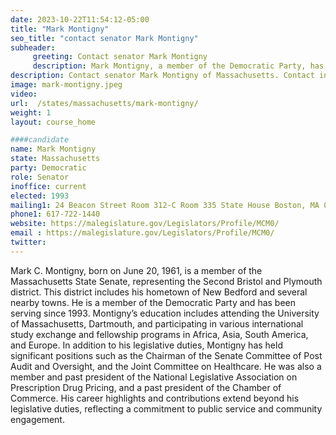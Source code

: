 ```yaml
---
date: 2023-10-22T11:54:12-05:00
title: "Mark Montigny"
seo_title: "contact senator Mark Montigny"
subheader:
     greeting: Contact senator Mark Montigny
     description: Mark Montigny, a member of the Democratic Party, has been serving as a member of the Massachusetts State Senate, representing the 2nd Bristol and Plymouth District, since 1993. His current term is set to conclude on January 1, 2025.
description: Contact senator Mark Montigny of Massachusetts. Contact information for Mark Montigny includes email address, phone number, and mailing address.
image: mark-montigny.jpeg
video:
url:  /states/massachusetts/mark-montigny/
weight: 1
layout: course_home

####candidate
name: Mark Montigny
state: Massachusetts
party: Democratic
role: Senator
inoffice: current
elected: 1993
mailing1: 24 Beacon Street Room 312-C Room 335 State House Boston, MA 02133
phone1: 617-722-1440
website: https://malegislature.gov/Legislators/Profile/MCM0/
email : https://malegislature.gov/Legislators/Profile/MCM0/
twitter:
---
```


Mark C. Montigny, born on June 20, 1961, is a member of the Massachusetts State Senate, representing the Second Bristol and Plymouth district. This district includes his hometown of New Bedford and several nearby towns. He is a member of the Democratic Party and has been serving since 1993. Montigny’s education includes attending the University of Massachusetts, Dartmouth, and participating in various international study exchange and fellowship programs in Africa, Asia, South America, and Europe. In addition to his legislative duties, Montigny has held significant positions such as the Chairman of the Senate Committee of Post Audit and Oversight, and the Joint Committee on Healthcare. He was also a member and past president of the National Legislative Association on Prescription Drug Pricing, and a past president of the Chamber of Commerce. His career highlights and contributions extend beyond his legislative duties, reflecting a commitment to public service and community engagement.
